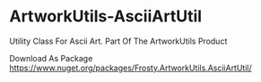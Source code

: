 # ArtworkUtils-AsciiArtUtil
Utility Class For Ascii Art. Part Of The ArtworkUtils Product

Download As Package
https://www.nuget.org/packages/Frosty.ArtworkUtils.AsciiArtUtil/
